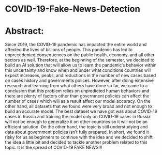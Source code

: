 # COVID-19-Fake-News-Detection

# Abstract:
Since 2019, the COVID-19 pandemic has impacted the entire world and affected the lives of billions of people. This pandemic has led to unprecedented consequences on the public health, economy, and all other sectors as well. Therefore, at the beginning of the semester, we decided to build an AI solution that will allow us to learn the pandemic’s behavior within this uncertainty and know when and under what conditions countries will expect increases, peaks, and reductions in the number of new cases based on cases history and governments polices. However, after doing extensive research and learning from what others have done so far, we came to a conclusion that this problem relies on unpredicted human behaviors and there are plenty of factors other than government policies can affect the number of cases which will as a result affect our model accuracy. On the other hand, all datasets that we found were very broad and not enough to build an accurate model. The best dataset we have got was about COVID-19 cases in Russia and training the model only on COVID-19 cases in Russia will not be enough to generalize it on other countries so it will not be an efficient solution. On the other hand, the topic is still understudying and data about government policies isn’t fully prepared. In short, we found it risky for us as beginners to continue with the idea and we decided to shift the idea a little bit and decided to tackle another problem related to this topic. It is the spread of COVID-19 FAKE NEWS!!!
